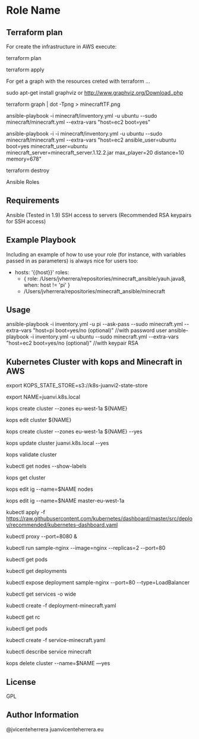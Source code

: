 Role Name
=========
Terraform plan 
--------------
For create the infrastructure in AWS execute: 

terraform plan

terraform apply

For get a graph with the resources creted with terraform ...

sudo apt-get install graphviz or http://www.graphviz.org/Download..php

terraform graph | dot -Tpng > minecraftTF.png

ansible-playbook  -i minecraft/inventory.yml -u ubuntu --sudo minecraft/minecraft.yml  --extra-vars "host=ec2 boot=yes"

ansible-playbook -i -i minecraft/inventory.yml -u ubuntu --sudo minecraft/minecraft.yml  --extra-vars "host=ec2 ansible_user=ubuntu boot=yes minecraft_user=ubuntu minecraft_server=minecraft_server.1.12.2.jar max_player=20 distance=10 memory=678"

terraform destroy

Ansible Roles 

Requirements
------------
Ansible (Tested in 1.9)
SSH access to servers (Recommended RSA keypairs for SSH access)


Example Playbook
----------------

Including an example of how to use your role (for instance, with variables passed in as parameters) is always nice for users too:

- hosts: '{{host}}'
  roles:
    - { role: /Users/jvherrera/repositories/minecraft_ansible/yauh.java8, when: host != 'pi' }
    - /Users/jvherrera/repositories/minecraft_ansible/minecraft

Usage
----------------
ansible-playbook  -i inventory.yml -u pi --ask-pass --sudo minecraft.yml  --extra-vars "host=pi boot=yes/no (optional)" //with password user
ansible-playbook  -i inventory.yml -u ubuntu --sudo minecraft.yml  --extra-vars "host=ec2 boot=yes/no (optional)" //with keypair RSA

Kubernetes Cluster with kops and Minecraft in AWS
-------------------------------------------------
export KOPS_STATE_STORE=s3://k8s-juanvi2-state-store

export NAME=juanvi.k8s.local

kops create cluster     --zones eu-west-1a     ${NAME}

kops edit cluster ${NAME}

kops create cluster     --zones eu-west-1a     ${NAME} --yes

kops update cluster juanvi.k8s.local --yes

kops validate cluster

kubectl get nodes --show-labels

kops get cluster

kops edit ig --name=$NAME nodes

kops edit ig --name=$NAME master-eu-west-1a

kubectl apply -f https://raw.githubusercontent.com/kubernetes/dashboard/master/src/deploy/recommended/kubernetes-dashboard.yaml

kubectl proxy --port=8080 &

kubectl run sample-nginx --image=nginx --replicas=2 --port=80

kubectl get pods

kubectl get deployments

kubectl expose deployment sample-nginx --port=80 --type=LoadBalancer

kubectl get services -o wide

kubectl create -f deployment-minecraft.yaml

kubectl get rc

kubectl get pods

kubectl create -f service-minecraft.yaml

kubectl describe service minecraft

kops delete cluster --name=$NAME —yes


License
-------

GPL

Author Information
------------------

@jvicenteherrera
juanvicenteherrera.eu
